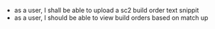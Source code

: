 - as a user, I shall be able to upload a sc2 build order text snippit
- as a user, I should be able to view build orders based on match up